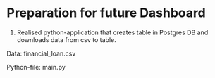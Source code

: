 # Preparation for future Dashboard

1. Realised python-application that creates table in Postgres DB and downloads data from csv to table.

Data: financial_loan.csv

Python-file: main.py
